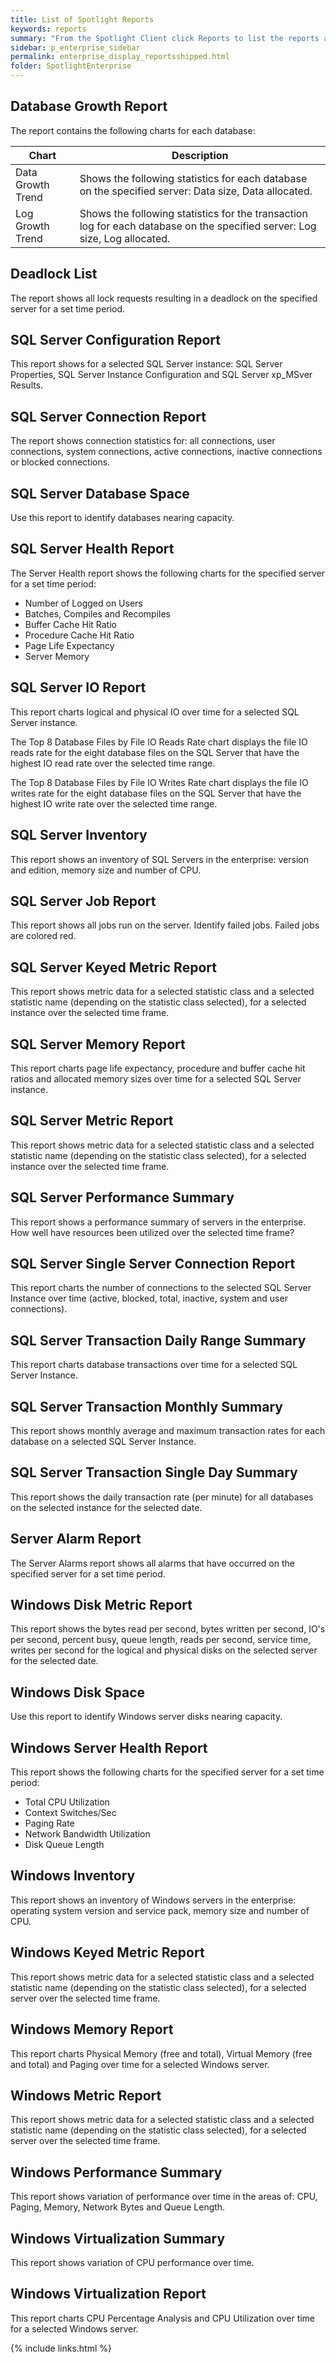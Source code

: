 ```yaml
---
title: List of Spotlight Reports
keywords: reports
summary: "From the Spotlight Client click Reports to list the reports available to this Spotlight Client. There may be a mixture of custom reports and reports shipped with Spotlight. The following reports are shipped with Spotlight Double click on the report to open it in theSpotlight Report Viewer. The input parameters for the reports vary. Many of these reports require you to input the start date, end date and connection name."
sidebar: p_enterprise_sidebar
permalink: enterprise_display_reportsshipped.html
folder: SpotlightEnterprise
---
```





## Database Growth Report
The report contains the following charts for each database:

Chart | Description
------|------------
Data Growth Trend | Shows the following statistics for each database on the specified server: Data size, Data allocated.
Log Growth Trend | Shows the following statistics for the transaction log for each database on the specified server: Log size, Log allocated.

## Deadlock List
The report shows all lock requests resulting in a deadlock on the specified server for a set time period.

## SQL Server Configuration Report
This report shows for a selected SQL Server instance: SQL Server Properties, SQL Server Instance Configuration and SQL Server xp_MSver Results.

## SQL Server Connection Report
The report shows connection statistics for: all connections, user connections, system connections, active connections, inactive connections or blocked connections.

## SQL Server Database Space
Use this report to identify databases nearing capacity.

## SQL Server Health Report
The Server Health report shows the following charts for the specified server for a set time period:

* Number of Logged on Users
* Batches, Compiles and Recompiles
* Buffer Cache Hit Ratio
* Procedure Cache Hit Ratio
* Page Life Expectancy
* Server Memory

## SQL Server IO Report
This report charts logical and physical IO over time for a selected SQL Server instance.

The Top 8 Database Files by File IO Reads Rate chart displays the file IO reads rate for the eight database files on the SQL Server that have the highest IO read rate over the selected time range.

The Top 8 Database Files by File IO Writes Rate chart displays the file IO writes rate for the eight database files on the SQL Server that have the highest IO write rate over the selected time range.

## SQL Server Inventory
This report shows an inventory of SQL Servers in the enterprise: version and edition, memory size and number of CPU.

## SQL Server Job Report
This report shows all jobs run on the server. Identify failed jobs. Failed jobs are colored red.

## SQL Server Keyed Metric Report
This report shows metric data for a selected statistic class and a selected statistic name (depending on the statistic class selected), for a selected instance over the selected time frame.

## SQL Server Memory Report
This report charts page life expectancy, procedure and buffer cache hit ratios and allocated memory sizes over time for a selected SQL Server instance.  

## SQL Server Metric Report
This report shows metric data for a selected statistic class and a selected statistic name (depending on the statistic class selected), for a selected instance over the selected time frame.

## SQL Server Performance Summary
This report shows a performance summary of servers in the enterprise. How well have resources been utilized over the selected time frame?

## SQL Server Single Server Connection Report
This report charts the number of connections to the selected SQL Server Instance over time (active, blocked, total, inactive, system and user connections).

## SQL Server Transaction Daily Range Summary
This report charts database transactions over time for a selected SQL Server Instance.

## SQL Server Transaction Monthly Summary
This report shows monthly average and maximum transaction rates for each database on a selected SQL Server Instance.

## SQL Server Transaction Single Day Summary
This report shows the daily transaction rate (per minute) for all databases on the selected instance for the selected date.

## Server Alarm Report
The Server Alarms report shows all alarms that have occurred on the specified server for a set time period.

## Windows Disk Metric Report
This report shows the bytes read per second, bytes written per second, IO's per second, percent busy, queue length, reads per second, service time, writes per second for the logical and physical disks on the selected server for the selected date.

## Windows Disk Space
Use this report to identify Windows server disks nearing capacity.

## Windows Server Health Report
This report shows the following charts for the specified server for a set time period:

* Total CPU Utilization
* Context Switches/Sec
* Paging Rate
* Network Bandwidth Utilization
* Disk Queue Length

## Windows Inventory
This report shows an inventory of Windows servers in the enterprise: operating system version and service pack, memory size and number of CPU.

## Windows Keyed Metric Report
This report shows metric data for a selected statistic class and a selected statistic name (depending on the statistic class selected), for a selected server over the selected time frame.

## Windows Memory Report
This report charts Physical Memory (free and total), Virtual Memory (free and total) and Paging over time for a selected Windows server.

## Windows Metric Report
This report shows metric data for a selected statistic class and a selected statistic name (depending on the statistic class selected), for a selected server over the selected time frame.

## Windows Performance Summary
This report shows variation of performance over time in the areas of: CPU, Paging, Memory, Network Bytes and Queue Length.

## Windows Virtualization Summary
This report shows variation of CPU performance over time.

## Windows Virtualization Report
This report charts CPU Percentage Analysis and CPU Utilization over time for a selected Windows server.


{% include links.html %}
